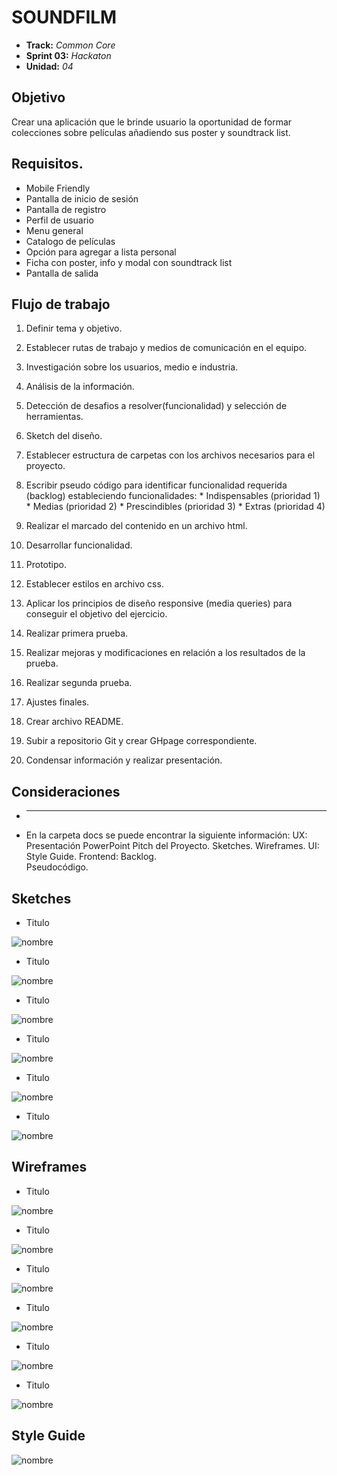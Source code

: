 # SOUNDFILM
* **Track:** _Common Core_
* **Sprint 03:** _Hackaton_
* **Unidad:** _04_

## Objetivo
Crear una aplicación que le brinde usuario la oportunidad de formar colecciones sobre películas añadiendo sus poster y soundtrack list.

## Requisitos.

* Mobile Friendly
* Pantalla de inicio de sesión
* Pantalla de registro
* Perfil de usuario
* Menu general
* Catalogo de películas
* Opción para agregar a lista personal
* Ficha con poster, info y modal con soundtrack list
* Pantalla de salida


## Flujo de trabajo

1. Definir tema y objetivo.

2. Establecer rutas de trabajo y medios de comunicación en el equipo.

3. Investigación sobre los usuarios, medio e industria.

4. Análisis de la información.

5. Detección de desafios a resolver(funcionalidad) y selección de herramientas.

6. Sketch del diseño.

7. Establecer estructura de carpetas con los archivos necesarios para el proyecto.

8. Escribir pseudo código para identificar funcionalidad requerida (backlog) estableciendo funcionalidades: 
				* Indispensables (prioridad 1) 
				* Medias 		 (prioridad 2) 
				* Prescindibles  (prioridad 3) 
				* Extras 		 (prioridad 4)

9. Realizar el marcado del contenido en un archivo html.

10. Desarrollar funcionalidad.

11. Prototipo.

12. Establecer estilos en archivo css.

13. Aplicar los principios de diseño responsive (media queries) para conseguir el objetivo del ejercicio.

14. Realizar primera prueba.

15. Realizar mejoras y modificaciones en relación a los resultados de la prueba.

16. Realizar segunda prueba.

17. Ajustes finales.

18. Crear archivo README.

19. Subir a repositorio Git y crear GHpage correspondiente.

20. Condensar información y realizar presentación.

## Consideraciones

* ----

* En la carpeta docs se puede encontrar la siguiente información:
        UX:       Presentación PowerPoint Pitch del Proyecto.
                  Sketches.
                  Wireframes.
        UI:       Style Guide.
        Frontend: Backlog.   
                  Pseudocódigo.

## Sketches
* Titulo

![nombre](ruta)

* Titulo

![nombre](ruta)

* Titulo

![nombre](ruta)

* Titulo

![nombre](ruta)

* Titulo

![nombre](ruta)

* Titulo

![nombre](ruta)



## Wireframes

* Titulo

![nombre](ruta)

* Titulo

![nombre](ruta)

* Titulo

![nombre](ruta)

* Titulo

![nombre](ruta)

* Titulo

![nombre](ruta)

* Titulo

![nombre](ruta)

## Style Guide


![nombre](ruta)

